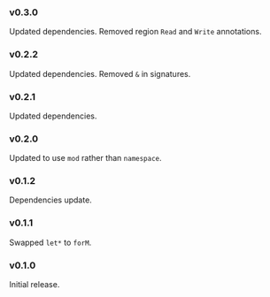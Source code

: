 ### v0.3.0
   Updated dependencies.
   Removed region `Read` and `Write` annotations.

### v0.2.2
   Updated dependencies.
   Removed `&` in signatures.

### v0.2.1
   Updated dependencies.

### v0.2.0
   Updated to use `mod` rather than `namespace`.

### v0.1.2
   Dependencies update.

### v0.1.1
   Swapped `let*` to `forM`.

### v0.1.0
   Initial release.

